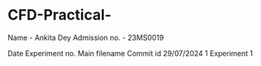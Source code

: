 # CFD-Practical-
Name - Ankita Dey
Admission no. - 23MS0019

Date            Experiment no.      Main filename         Commit id
29/07/2024           1              Experiment 1    
